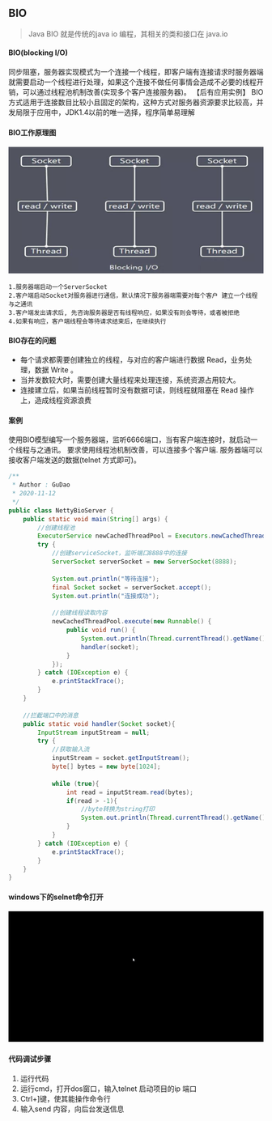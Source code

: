 ## BIO
> Java BIO 就是传统的java io 编程，其相关的类和接口在 java.io 

#### BIO(blocking I/O)
同步阻塞，服务器实现模式为一个连接一个线程，即客户端有连接请求时服务器端就需要启动一个线程进行处理，如果这个连接不做任何事情会造成不必要的线程开销，可以通过线程池机制改善(实现多个客户连接服务器)。 【后有应用实例】
BIO方式适用于连接数目比较小且固定的架构，这种方式对服务器资源要求比较高，并发局限于应用中，JDK1.4以前的唯一选择，程序简单易理解

#### BIO工作原理图
![netty-bio工作原理图.jpg](../resource/netty/netty-bio工作原理图.jpg)
```shell
1.服务器端启动一个ServerSocket
2.客户端启动Socket对服务器进行通信，默认情况下服务器端需要对每个客户 建立一个线程与之通讯
3.客户端发出请求后, 先咨询服务器是否有线程响应，如果没有则会等待，或者被拒绝
4.如果有响应，客户端线程会等待请求结束后，在继续执行
```
#### BIO存在的问题
* 每个请求都需要创建独立的线程，与对应的客户端进行数据 Read，业务处理，数据 Write 。
* 当并发数较大时，需要创建大量线程来处理连接，系统资源占用较大。
* 连接建立后，如果当前线程暂时没有数据可读，则线程就阻塞在 Read 操作上，造成线程资源浪费



#### 案例
使用BIO模型编写一个服务器端，监听6666端口，当有客户端连接时，就启动一个线程与之通讯。
要求使用线程池机制改善，可以连接多个客户端.
服务器端可以接收客户端发送的数据(telnet 方式即可)。
```java
/**
 * Author : GuDao
 * 2020-11-12
 */
public class NettyBioServer {
    public static void main(String[] args) {
        //创建线程池
        ExecutorService newCachedThreadPool = Executors.newCachedThreadPool();
        try {
            //创建serviceSocket，监听端口8888中的连接
            ServerSocket serverSocket = new ServerSocket(8888);

            System.out.println("等待连接");
            final Socket socket = serverSocket.accept();
            System.out.println("连接成功");

            //创建线程读取内容
            newCachedThreadPool.execute(new Runnable() {
                public void run() {
                    System.out.println(Thread.currentThread().getName()+"进入了连接");
                    handler(socket);
                }
            });
        } catch (IOException e) {
            e.printStackTrace();
        }
    }

    //拦截端口中的消息
    public static void handler(Socket socket){
        InputStream inputStream = null;
        try {
            //获取输入流
            inputStream = socket.getInputStream();
            byte[] bytes = new byte[1024];

            while (true){
                int read = inputStream.read(bytes);
                if(read > -1){
                    //byte转换为string打印
                    System.out.println(Thread.currentThread().getName()+"读取信息："+new String(bytes,0,read));
                }
            }
        } catch (IOException e) {
            e.printStackTrace();
        }
    }
}
```
#### windows下的selnet命令打开
![windows-telnet-开启关闭](../resource/windows/windows-telnet-开启关闭.gif)

#### 代码调试步骤
1. 运行代码
2. 运行cmd，打开dos窗口，输入telnet 启动项目的ip 端口
3. Ctrl+]键，使其能操作命令行
4. 输入send 内容，向后台发送信息